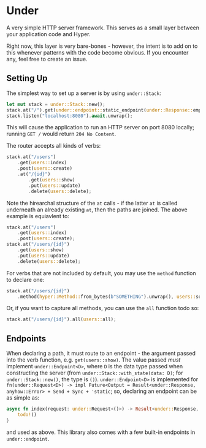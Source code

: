 # Under

A very simple HTTP server framework.  This serves as a small layer
between your application code and Hyper.

Right now, this layer is very bare-bones - however, the intent is to
add on to this whenever patterns with the code become obvious.  If
you encounter any, feel free to create an issue.

## Setting Up

The simplest way to set up a server is by using `under::Stack`:

```rust
let mut stack = under::Stack::new();
stack.at("/").get(under::endpoint::static_endpoint(under::Response::empty_204));
stack.listen("localhost:8080").await.unwrap();
```

This will cause the application to run an HTTP server on port 8080
locally; running `GET /` would return `204 No Content`.

The router accepts all kinds of verbs:

```rust
stack.at("/users")
    .get(users::index)
    .post(users::create)
    .at("/{id}")
        .get(users::show)
        .put(users::update)
        .delete(users::delete);
```

Note the hirearchal structure of the `at` calls - if the latter `at`
is called underneath an already existing `at`, then the paths are
joined.  The above example is equiavlent to:

```rust
stack.at("/users")
    .get(users::index)
    .post(users::create);
stack.at("/users/{id}")
    .get(users::show)
    .put(users::update)
    .delete(users::delete);
```

For verbs that are not included by default, you may use the `method`
function to declare one:

```rust
stack.at("/users/{id}")
    .method(hyper::Method::from_bytes(b"SOMETHING").unwrap(), users::something);
```

Or, if you want to capture all methods, you can use the `all` function
todo so:

```rust
stack.at("/users/{id}").all(users::all);
```

## Endpoints

When declaring a path, it must route to an endpoint - the argument
passed into the verb function, e.g. `get(users::show)`.  The value
passed _must_ implement `under::Endpoint<D>`, where `D` is the data
type passed when constructing the server (from
`under::Stack::with_state(data: D)`; for `under::Stack::new()`, the
type is `()`).  `under::Endpoint<D>` is implemented for
`fn(under::Request<D>) -> impl Future<Output = Result<under::Response, anyhow::Error> + Send + Sync + 'static`;
so, declaring an endpoint can be as simple as:

```rust
async fn index(request: under::Request<()>) -> Result<under::Response, anyhow::Error> {
    todo!()
}
```

and used as above.  This library also comes with a few built-in
endpoints in `under::endpoint`.
